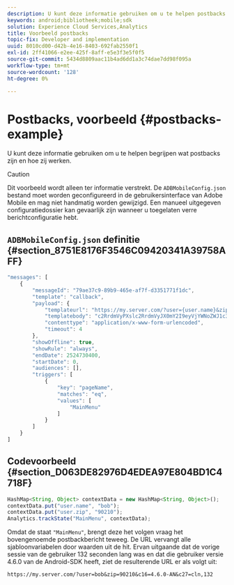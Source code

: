 ```yaml
---
description: U kunt deze informatie gebruiken om u te helpen postbacks zijn en hoe zij werken.
keywords: android;bibliotheek;mobile;sdk
solution: Experience Cloud Services,Analytics
title: Voorbeeld postbacks
topic-fix: Developer and implementation
uuid: 8010cd00-d42b-4e16-8403-692fab2550f1
exl-id: 2ff41066-e2ee-425f-8aff-e5e3f3e5f0f5
source-git-commit: 5434d8809aac11b4ad6dd1a3c74dae7dd98f095a
workflow-type: tm+mt
source-wordcount: '128'
ht-degree: 0%

---
```


# Postbacks, voorbeeld {#postbacks-example}

U kunt deze informatie gebruiken om u te helpen begrijpen wat postbacks zijn en hoe zij werken.

>[!CAUTION]
>
>Dit voorbeeld wordt alleen ter informatie verstrekt. De `ADBMobileConfig.json` bestand moet worden geconfigureerd in de gebruikersinterface van Adobe Mobile en mag niet handmatig worden gewijzigd. Een manueel uitgegeven configuratiedossier kan gevaarlijk zijn wanneer u toegelaten verre berichtconfiguratie hebt.

## `ADBMobileConfig.json` definitie {#section_8751E8176F3546C09420341A39758AFF}

```js
"messages": [ 
    { 
        "messageId": "79ae37c9-89b9-465e-af7f-d3351771f1dc", 
        "template": "callback", 
        "payload": {  
            "templateurl": "https://my.server.com/?user={user.name}&zip={user.zip}&c16={%sdkver%}&c27=cln,{a.PrevSessionLength}", 
            "templatebody": "c2RrdmVyPXslc2RrdmVyJX0mY2I9eyVjYWNoZWJ1c3QlfSZjbGllbnRJZD17bi5jbGllbnQuaWR9JnRzPXsldGltZXN0YW1wVSV9JnRzej17JXRpbWVzdGFtcFolfQ==", 
            "contenttype": "application/x-www-form-urlencoded",  
            "timeout": 4 
        }, 
        "showOffline": true, 
        "showRule": "always", 
        "endDate": 2524730400, 
        "startDate": 0, 
        "audiences": [], 
        "triggers": [ 
            { 
                "key": "pageName", 
                "matches": "eq", 
                "values": [ 
                    "MainMenu" 
                ] 
            } 
        ] 
    } 
] 
```

## Codevoorbeeld {#section_D063DE82976D4EDEA97E804BD1C4718F}

```js
HashMap<String, Object> contextData = new HashMap<String, Object>(); 
contextData.put("user.name", "bob"); 
contextData.put("user.zip", "90210"); 
Analytics.trackState("MainMenu", contextData);
```

Omdat de staat `"MainMenu"`, brengt deze het volgen vraag het bovengenoemde postbackbericht teweeg. De URL vervangt alle sjabloonvariabelen door waarden uit de hit. Ervan uitgaande dat de vorige sessie van de gebruiker 132 seconden lang was en dat die gebruiker versie 4.6.0 van de Android-SDK heeft, ziet de resulterende URL er als volgt uit:

`https://my.server.com/?user=bob&zip=90210&c16=4.6.0-AN&c27=cln,132`
